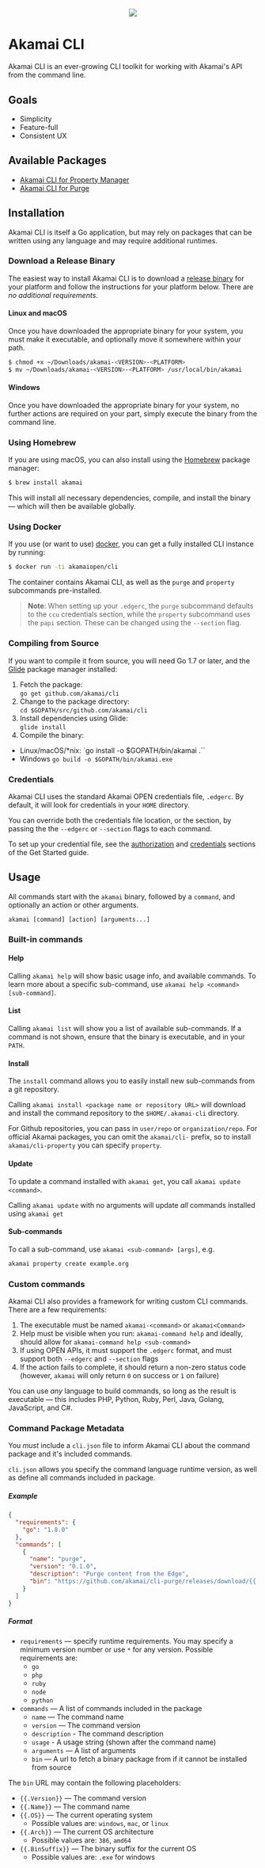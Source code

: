<h1 align="center">
  <br>
      <img src="assets/screen-1.png">
  <br>
</h1>

# Akamai CLI

Akamai CLI is an ever-growing CLI toolkit for working with Akamai's API from the command line.

## Goals

- Simplicity
- Feature-full
- Consistent UX

## Available Packages

- [Akamai CLI for Property Manager](https://github.com/akamai/cli-property)
- [Akamai CLI for Purge](https://github.com/akamai/cli-purge)

## Installation

Akamai CLI is itself a Go application, but may rely on packages that can be written using any language and may require additional runtimes.

### Download a Release Binary

The easiest way to install Akamai CLI is to download a [release binary](https://github.com/akamai/cli/releases) for your platform and follow the instructions for your platform below. There are _no additional requirements_.

#### Linux and macOS

Once you have downloaded the appropriate binary for your system, you must make it executable, and optionally move it somewhere within your path.

```sh
$ chmod +x ~/Downloads/akamai-<VERSION>-<PLATFORM>
$ mv ~/Downloads/akamai-<VERSION>-<PLATFORM> /usr/local/bin/akamai
```

#### Windows

Once you have downloaded the appropriate binary for your system, no further actions
are required on your part, simply execute the binary from the command line.

### Using Homebrew

If you are using macOS, you can also install using the [Homebrew](https://brew.sh) package manager:

```sh
$ brew install akamai
```

This will install all necessary dependencies, compile, and install the binary — which will then be available globally.

### Using Docker

If you use (or want to use) [docker](http://docker.com), you can get a fully installed CLI instance by running:

```sh
$ docker run -ti akamaiopen/cli
```

The container contains Akamai CLI, as well as the `purge` and `property` subcommands pre-installed.  

> **Note**: When setting up your `.edgerc`, the `purge` subcommand defaults to the `ccu` credentials section, while the `property` subcommand uses the `papi` section. These can be changed using the `--section` flag.

### Compiling from Source

If you want to compile it from source, you will need Go 1.7 or later, and the [Glide](https://glide.sh) package manager installed:

1. Fetch the package:  
  `go get github.com/akamai/cli`
2. Change to the package directory:  
  `cd $GOPATH/src/github.com/akamai/cli`
3. Install dependencies using Glide:  
  `glide install`
4. Compile the binary:  
  - Linux/macOS/*nix: `go install -o $GOPATH/bin/akamai .``
  - Windows `go build -o $GOPATH/bin/akamai.exe`

### Credentials

Akamai CLI uses the standard Akamai OPEN credentials file, `.edgerc`. By default, it will look for credentials in your `HOME` directory.

You can override both the credentials file location, or the section, by passing the the `--edgerc` or `--section` flags to each command.

To set up your credential file, see the [authorization](https://developer.akamai.com/introduction/Prov_Creds.html) and [credentials](https://developer.akamai.com/introduction/Conf_Client.html) sections of the Get Started guide.

## Usage

All commands start with the `akamai` binary, followed by a `command`, and optionally an action or other arguments.

```
akamai [command] [action] [arguments...]
```

### Built-in commands

#### Help

Calling `akamai help` will show basic usage info, and available commands. To learn more about a specific sub-command, use `akamai help <command> [sub-command]`.

#### List

Calling `akamai list` will show you a list of available sub-commands. If a command is not shown, ensure that the binary is executable, and in your `PATH`.

#### Install

The `install` command allows you to easily install new sub-commands from a git repository.

Calling `akamai install <package name or repository URL>` will download and install the command repository to the `$HOME/.akamai-cli` directory.

For Github repositories, you can pass in `user/repo` or `organization/repo`. For official Akamai packages, you can  omit the `akamai/cli-` prefix, so to install `akamai/cli-property` you can specify `property`.

#### Update

To update a command installed with `akamai get`, you call `akamai update <command>`.

Calling `akamai update` with no arguments will update _all_ commands installed using `akamai get`

#### Sub-commands

To call a sub-command, use `akamai <sub-command> [args]`, e.g.

```sh
akamai property create example.org
```

### Custom commands

Akamai CLI also provides a framework for writing custom CLI commands. There are a few requirements:

1. The executable must be named `akamai-<command>` or `akamai<Command>`
2. Help must be visible when you run: `akamai-command help` and ideally, should allow for `akamai-command help <sub-command>`
3. If using OPEN APIs, it must support the `.edgerc` format, and must support both `--edgerc` and `--section` flags
4. If the action fails to complete, it should return a non-zero status code (however, `akamai` will only return `0` on success or `1` on failure)

You can use _any_ language to build commands, so long as the result is executable — this includes PHP, Python, Ruby, Perl, Java, Golang, JavaScript, and C#.

### Command Package Metadata

You *must* include a `cli.json` file to inform Akamai CLI about the command package and it's included commands.

`cli.json` allows you specify the command language runtime version, as well as define all commands included in package.

##### Example

```json
{
  "requirements": {
    "go": "1.8.0"
  },
  "commands": [
    {
      "name": "purge",
      "version": "0.1.0",
      "description": "Purge content from the Edge",
      "bin": "https://github.com/akamai/cli-purge/releases/download/{{.Version}}/akamai-{{.Name}}-{{.OS}}{{.Arch}}{{.BinSuffix}}"
    }
  ]
}
```

##### Format

- `requirements` — specify runtime requirements. You may specify a minimum version number or use `*` for any version. Possible requirements are:
  - `go`
  - `php`
  - `ruby`
  - `node`
  - `python`
- `commands` — A list of commands included in the package
  - `name` — The command name
  - `version` — The command version
  - `description` - The command description
  - `usage` - A usage string (shown after the command name)
  - `arguments` — A list of arguments
  - `bin` — A url to fetch a binary package from if it cannot be installed from source

The `bin` URL may contain the following placeholders:

- `{{.Version}}` — The command version
- `{{.Name}}` — The command name
- `{{.OS}}` — The current operating system
  - Possible values are: `windows`, `mac`, or `linux`
- `{{.Arch}}` — The current OS architecture
  - Possible values are: `386`, `amd64`
- `{{.BinSuffix}}` — The binary suffix for the current OS
  - Possible values are: `.exe` for windows
